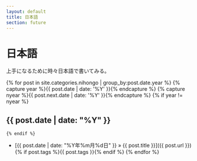 ```yaml
---
layout: default
title: 日本語
section: future
---
```

# 日本語

上手になるために時々日本語で書いてみる。

{% for post in site.categories.nihongo | group_by:post.date.year %}
    {% capture year %}{{ post.date | date: '%Y' }}{% endcapture %}
    {% capture nyear %}{{ post.next.date | date: '%Y' }}{% endcapture %}
    {% if year != nyear %}
## {{ post.date | date: "%Y" }}
    {% endif %}
 * [{{ post.date | date: "%Y年%m月%d日" }} &raquo; {{ post.title }}]({{ post.url }}) {% if post.tags %}{{ post.tags }}{% endif %}
{% endfor %}
